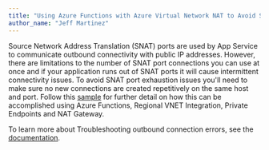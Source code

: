 ```yaml
---
title: "Using Azure Functions with Azure Virtual Network NAT to Avoid SNAT Port Exhaustion"
author_name: "Jeff Martinez"
---
```



Source Network Address Translation (SNAT) ports are used by App Service to communicate outbound connectivity with public IP addresses.  However, there are limitations to the number of SNAT port connections you can use at once and if your application runs out of SNAT ports it will cause intermittent connectivity issues. To avoid SNAT port exhaustion issues you'll need to make sure no new connections are created repetitively on the same host and port. Follow this [sample](https://github.com/paolosalvatori/azure-function-premium-plan) for further detail on how this can be accomplished using Azure Functions, Regional VNET Integration, Private Endpoints and NAT Gateway.

To learn more about Troubleshooting outbound connection errors, see the [documentation](https://docs.microsoft.com/azure/app-service/troubleshoot-intermittent-outbound-connection-errors).
